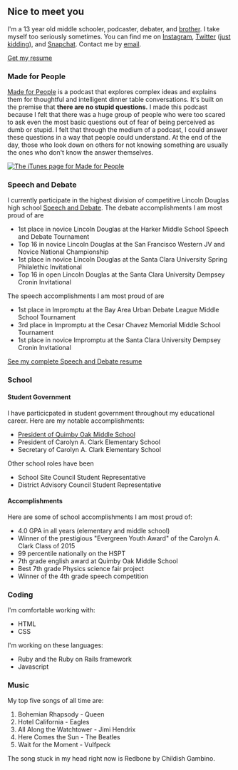 ## Nice to meet you
I'm a 13 year old middle schooler, podcaster, debater, and [brother](http://sejalmidha.com/). I take myself too seriously sometimes. You can find me on [Instagram](https://www.instagram.com/suryamidha/), [Twitter](https://twitter.com/realdonaldtrump) ([just kidding](https://twitter.com/suryamidha)), and [Snapchat](https://www.snapchat.com/add/surya.midha). Contact me by [email](mailto:me@suryamidha.com).

[Get my resume](https://drive.google.com/file/d/0B8Qe8PI0xSP_Qm5lQTdUWWZTOFk/view?usp=sharing)

### Made for People
[Made for People](http://madeforpeople.suryamidha.com) is a podcast that explores complex ideas and explains them for thoughtful and intelligent dinner table conversations. It's built on the premise that **there are no stupid questions.** I made this podcast because I felt that there was a huge group of people who were too scared to ask even the most basic questions out of fear of being perceived as dumb or stupid. I felt that through the medium of a podcast, I could answer these questions in a way that people could understand. At the end of the day, those who look down on others for not knowing something are usually the ones who don't know the answer themselves.

[![The iTunes page for Made for People](http://i.imgur.com/jas1H8z.jpg)](https://itunes.apple.com/us/podcast/made-for-people/id1116879925)

### Speech and Debate
I currently participate in the highest division of competitive Lincoln Douglas high school [Speech and Debate](https://www.speechanddebate.org/). The debate accomplishments I am most proud of are 

- 1st place in novice Lincoln Douglas at the Harker Middle School Speech and Debate Tournament
- Top 16 in novice Lincoln Douglas at the San Francisco Western JV and Novice National Championship
- 1st place in novice Lincoln Douglas at the Santa Clara University Spring Philalethic Invitational
- Top 16 in open Lincoln Douglas at the Santa Clara University Dempsey Cronin Invitational

The speech accomplishments I am most proud of are

- 1st place in Impromptu at the Bay Area Urban Debate League Middle School Tournament
- 3rd place in Impromptu at the Cesar Chavez Memorial Middle School Tournament
- 1st place in novice Impromptu at the Santa Clara University Dempsey Cronin Invitational

[See my complete Speech and Debate resume](https://drive.google.com/file/d/0B8Qe8PI0xSP_TlZoLXpKWDRqQ0E/view?usp=sharing)

### School

#### Student Government
I have particicpated in student government throughout my educational career. Here are my notable accomplishments:

- [President of Quimby Oak Middle School](https://youtu.be/m6SQZ43vS_o)
- President of Carolyn A. Clark Elementary School
- Secretary of Carolyn A. Clark Elementary School

Other school roles have been

- School Site Council Student Representative
- District Advisory Council Student Representative

#### Accomplishments
Here are some of school accomplishments I am most proud of:

- 4.0 GPA in all years (elementary and middle school)
- Winner of the prestigious "Evergreen Youth Award" of the Carolyn A. Clark Class of 2015
- 99 percentile nationally on the HSPT
- 7th grade english award at Quimby Oak Middle School
- Best 7th grade Physics science fair project
- Winner of the 4th grade speech competition 

### Coding
I'm comfortable working with:

- HTML
- CSS

I'm working on these languages:

- Ruby and the Ruby on Rails framework
- Javascript

### Music
My top five songs of all time are:

1. Bohemian Rhapsody - Queen
2. Hotel California - Eagles
3. All Along the Watchtower - Jimi Hendrix
4. Here Comes the Sun - The Beatles
5. Wait for the Moment - Vulfpeck

The song stuck in my head right now is Redbone by Childish Gambino.
